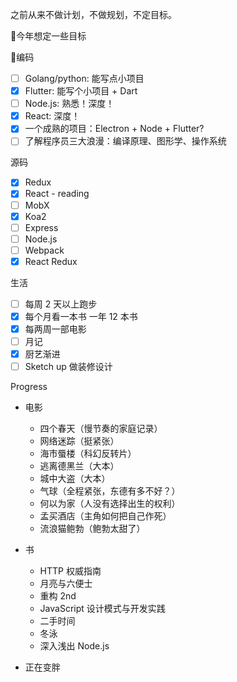 之前从来不做计划，不做规划，不定目标。

今年想定一些目标

编码

- [ ] Golang/python: 能写点小项目
- [x] Flutter: 能写个小项目 + Dart
- [ ] Node.js: 熟悉！深度！
- [x] React: 深度！
- [x] 一个成熟的项目：Electron + Node + Flutter?
- [ ] 了解程序员三大浪漫：编译原理、图形学、操作系统

源码

- [x] Redux
- [x] React - reading
- [ ] MobX
- [x] Koa2
- [ ] Express
- [ ] Node.js
- [ ] Webpack
- [x] React Redux

生活

- [ ] 每周 2 天以上跑步
- [x] 每个月看一本书 一年 12 本书
- [x] 每两周一部电影
- [ ] 月记
- [x] 厨艺渐进
- [ ] Sketch up 做装修设计

Progress

- 电影
  - 四个春天（慢节奏的家庭记录）
  - 网络迷踪（挺紧张）
  - 海市蜃楼（科幻反转片）
  - 逃离德黑兰（大本）
  - 城中大盗（大本）
  - 气球（全程紧张，东德有多不好？）
  - 何以为家（人没有选择出生的权利）
  - 孟买酒店（主角如何把自己作死）
  - 流浪猫鲍勃（鲍勃太甜了）

- 书
  - HTTP 权威指南
  - 月亮与六便士
  - 重构 2nd
  - JavaScript 设计模式与开发实践
  - 二手时间
  - 冬泳
  - 深入浅出 Node.js

- 正在变胖
